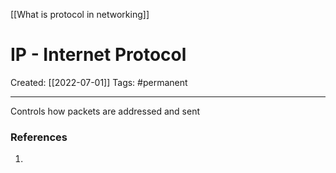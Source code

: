 [[What is protocol in networking]]

# IP - Internet Protocol
Created:  [[2022-07-01]]
Tags: #permanent 

---
Controls how packets are addressed and sent















### References
1. 